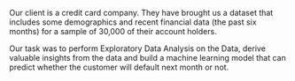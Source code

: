 Our client is a credit card company. They have brought us a dataset that includes some demographics and recent financial data (the past six months) for a sample of 30,000 of their account holders.

Our task was to perform Exploratory Data Analysis on the Data, derive valuable insights from the data and build a machine learning model that can predict whether the customer will default next month or not.
